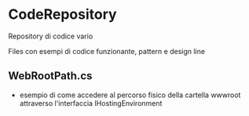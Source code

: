 # CodeRepository
Repository di codice vario

Files con esempi di codice funzionante, pattern e design line


## WebRootPath.cs
- esempio di come accedere al percorso fisico della cartella wwwroot attraverso l'interfaccia IHostingEnvironment

